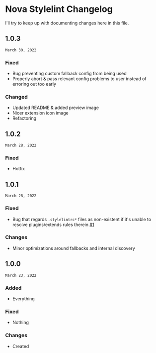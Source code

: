 # Nova Stylelint Changelog
I'll try to keep up with documenting changes here in this file.

## 1.0.3
`March 30, 2022`

### Fixed
- Bug preventing custom fallback config from being used
- Properly abort & pass relevant config problems to user instead of erroring out too early

### Changed
- Updated README & added preview image
- Nicer extension icon image
- Refactoring

## 1.0.2
`March 28, 2022`

### Fixed
- Hotfix

## 1.0.1
`March 28, 2022`

### Fixed
- Bug that regards `.stylelintrc*` files as non-existent if it's unable to resolve plugins/extends rules therein [#1](https://github.com/nlydv/nova-stylelint/issues/1)

### Changes
- Minor optimizations around fallbacks and internal discovery

## 1.0.0
`March 23, 2022`

### Added
- Everything

### Fixed
- Nothing

### Changes
- Created
